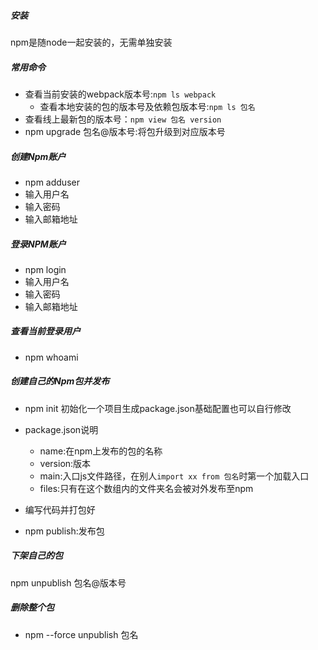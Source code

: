 
##### 安装

npm是随node一起安装的，无需单独安装

##### 常用命令

* 查看当前安装的webpack版本号:`npm ls webpack`
	* 查看本地安装的包的版本号及依赖包版本号:`npm ls 包名`
* 查看线上最新包的版本号：`npm view 包名 version`
* npm upgrade 包名@版本号:将包升级到对应版本号

##### 创建Npm账户
* npm adduser
* 输入用户名
* 输入密码
* 输入邮箱地址

##### 登录NPM账户
* npm login
* 输入用户名
* 输入密码
* 输入邮箱地址
##### 查看当前登录用户
* npm whoami

##### 创建自己的Npm包并发布  
* npm init
  初始化一个项目生成package.json基础配置也可以自行修改

* package.json说明
  * name:在npm上发布的包的名称
  * version:版本
  * main:入口js文件路径，在别人`import xx from 包名`时第一个加载入口
  * files:只有在这个数组内的文件夹名会被对外发布至npm

* 编写代码并打包好

* npm publish:发布包

##### 下架自己的包  
npm unpublish 包名@版本号


##### 删除整个包
* npm --force unpublish 包名


